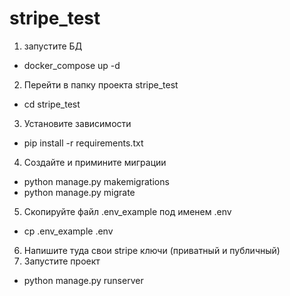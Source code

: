 # stripe_test
1. запустите БД 
- docker_compose up -d
2. Перейти в папку проекта stripe_test
- cd stripe_test
3. Установите зависимости
- pip install -r requirements.txt
4. Создайте и примините миграции
- python manage.py makemigrations
- python manage.py migrate
5. Скопируйте файл .env_example под именем .env
- cp .env_example .env
6. Напишите туда свои stripe ключи (приватный и публичный)
7. Запустите проект
- python manage.py runserver 